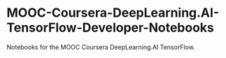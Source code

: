 # MOOC-Coursera-DeepLearning.AI-TensorFlow-Developer-Notebooks

Notebooks for the MOOC Coursera DeepLearning.AI TensorFlow.

